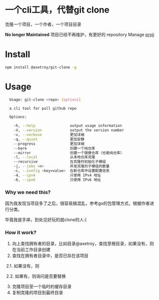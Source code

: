 # 一个cli工具，代替git clone

克隆一个项目，一个作者，一个项目目录

**No longer Maintained** 项目已经不再维护，有更好的 repository Manage [projj](https://github.com/popomore/projj)

# Install
```bash
npm install @axetroy/git-clone -g
```

# Usage

```bash
  Usage: git-clone <repo> [options]

  a cli tool for pull github repo

  Options:

    -h, --help                output usage information
    -V, --version             output the version number
    -v, --verbose             更加详细
    -q, --quiet               更加安静
    --progress                更加详细
    --bare                    创建一个纯仓库
    --mirror                  创建一个镜像仓库（也是纯仓库）
    -l, --local               从本地仓库克隆
    --recursive               在克隆时初始化子模组
    -j, --jobs <n>            并发克隆的子模组的数量
    -c, --config <key=value>  在新仓库中设置配置信息
    -4, --ipv4                只使用 IPv4 地址
    -6, --ipv6                只使用 IPv6 地址

```

### Why we need this?

因为我发现当项目多了之后，很容易搞混乱，参考go的包管理方式，根据作者进行分类。

毕竟我是手痒，到处见好玩的就clone的人:(

### How it work?

1. 向上查找拥有者的目录，比如目录@axetroy，查找至根目录，如果没有，则在当前工作目录创建
2. 查找在拥有者目录中，是否已存在该项目

  2.1. 如果没有，则
  
  2.2. 如果有，则询问是否要替换
  
3. 克隆项目至一个临时的缓存目录
4. 复制克隆的项目到最终目录
